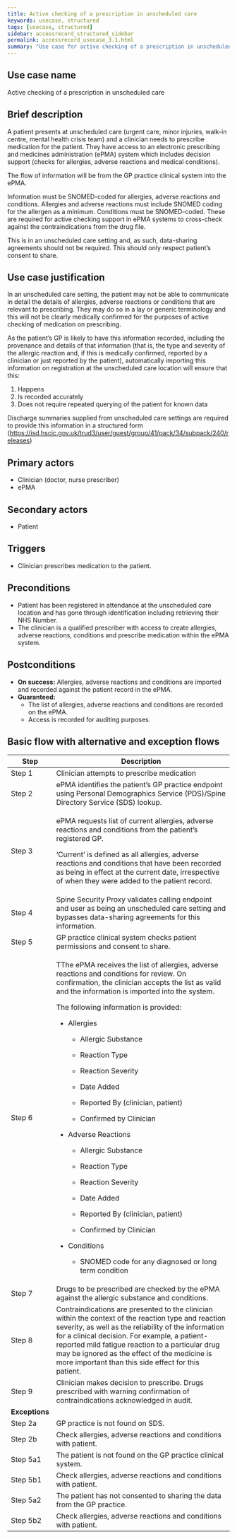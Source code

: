 ```yaml
---
title: Active checking of a prescription in unscheduled care
keywords: usecase, structured
tags: [usecase, structured] 
sidebar: accessrecord_structured_sidebar
permalink: accessrecord_usecase_3.1.html
summary: "Use case for active checking of a prescription in unscheduled care"
---
```


## Use case name
Active checking of a prescription in unscheduled care

## Brief description
A patient presents at unscheduled care (urgent care, minor injuries, walk-in centre, mental health crisis team) and a clinician needs to prescribe medication for the patient. They have access to an electronic prescribing and medicines administration (ePMA) system which includes decision support (checks for allergies, adverse reactions and medical conditions).

The flow of information will be from the GP practice clinical system into the ePMA.

Information must be SNOMED-coded for allergies, adverse reactions and conditions. Allergies and adverse reactions must include SNOMED coding for the allergen as a minimum. Conditions must be SNOMED-coded. These are required for active checking support in ePMA systems to cross-check against the contraindications from the drug file.

This is in an unscheduled care setting and, as such, data-sharing agreements should not be required. This should only respect patient’s consent to share.

## Use case justification
In an unscheduled care setting, the patient may not be able to communicate in detail the details of allergies, adverse reactions or conditions that are relevant to prescribing. They may do so in a lay or generic terminology and this will not be clearly medically confirmed for the purposes of active checking of medication on prescribing.

As the patient’s GP is likely to have this information recorded, including the provenance and details of that information (that is, the type and severity of the allergic reaction and, if this is medically confirmed, reported by a clinician or just reported by the patient), automatically importing this information on registration at the unscheduled care location will ensure that this:

1.	Happens
2.	Is recorded accurately
3.	Does not require repeated querying of the patient for known data

Discharge summaries supplied from unscheduled care settings are required to provide this information in a structured form (https://isd.hscic.gov.uk/trud3/user/guest/group/41/pack/34/subpack/240/releases)

## Primary actors
-   Clinician (doctor, nurse prescriber)
-   ePMA

## Secondary actors
-   Patient

## Triggers
-   Clinician prescribes medication to the patient.

## Preconditions
-   Patient has been registered in attendance at the unscheduled care location and has gone through identification including retrieving their NHS Number.
-   The clinician is a qualified prescriber with access to create allergies, adverse reactions, conditions and prescribe medication within the ePMA system.

## Postconditions
-   **On success:**
    Allergies, adverse reactions and conditions are imported and recorded against the patient record in the ePMA.
-   **Guaranteed:**
    - The list of allergies, adverse reactions and conditions are recorded on the ePMA.
    - Access is recorded for auditing purposes.

## Basic flow with alternative and exception flows

<table>
<thead>
<tr class="header">
<th>Step</th>
<th>Description</th>
</tr>
</thead>
<tbody>
<tr class="odd">
<td>Step 1</td>
<td>Clinician attempts to prescribe medication</td>
</tr>
<tr class="even">
<td>Step 2</td>
<td>ePMA identifies the patient’s GP practice endpoint using Personal Demographics Service (PDS)/Spine Directory Service (SDS) lookup.</td>
</tr>
<tr class="odd">
<td>Step 3</td>
<td><p>ePMA requests list of current allergies, adverse reactions and conditions from the patient’s registered GP.</p>
<p>‘Current’ is defined as all allergies, adverse reactions and conditions that have been recorded as being in effect at the current date, irrespective of when they were added to the patient record.</p></td>
</tr>
<tr class="even">
<td>Step 4</td>
<td>Spine Security Proxy validates calling endpoint and user as being an unscheduled care setting and bypasses data-sharing agreements for this information.</td>
</tr>
<tr class="odd">
<td>Step 5</td>
<td>GP practice clinical system checks patient permissions and consent to share.</td>
</tr>
<tr class="even">
<td>Step 6</td>
<td><p>TThe ePMA receives the list of allergies, adverse reactions and conditions for review. On confirmation, the clinician accepts the list as valid and the information is imported into the system.</p>
<p>The following information is provided:</p>
<ul>
<li><p>Allergies</p>
<ul>
<li><p>Allergic Substance</p></li>
<li><p>Reaction Type</p></li>
<li><p>Reaction Severity</p></li>
<li><p>Date Added</p></li>
<li><p>Reported By (clinician, patient)</p></li>
<li><p>Confirmed by Clinician</p></li>
</ul></li>
<li><p>Adverse Reactions</p>
<ul>
<li><p>Allergic Substance</p></li>
<li><p>Reaction Type</p></li>
<li><p>Reaction Severity</p></li>
<li><p>Date Added</p></li>
<li><p>Reported By (clinician, patient)</p></li>
<li><p>Confirmed by Clinician</p></li>
</ul></li>
<li><p>Conditions</p>
<ul>
<li><p>SNOMED code for any diagnosed or long term condition</p></li>
</ul></li>
</ul></td>
</tr>
<tr class="odd">
<td>Step 7</td>
<td>Drugs to be prescribed are checked by the ePMA against the allergic substance and conditions.</td>
</tr>
<tr class="even">
<td>Step 8</td>
<td>Contraindications are presented to the clinician within the context of the reaction type and reaction severity, as well as the reliability of the information for a clinical decision. For example, a patient-reported mild fatigue reaction to a particular drug may be ignored as the effect of the medicine is more important than this side effect for this patient.</td>
</tr>
<tr class="odd">
<td>Step 9</td>
<td>Clinician makes decision to prescribe. Drugs prescribed with warning confirmation of contraindications acknowledged in audit.</td>
</tr>
<tr class="even">
<td><strong>Exceptions </strong></td>
<td></td>
</tr>
<tr class="odd">
<td>Step 2a</td>
<td>GP practice is not found on SDS.</td>
</tr>
<tr class="even">
<td>Step 2b</td>
<td>Check allergies, adverse reactions and conditions with patient.</td>
</tr>
<tr class="odd">
<td>Step 5a1</td>
<td>The patient is not found on the GP practice clinical system.</td>
</tr>
<tr class="even">
<td>Step 5b1</td>
<td>Check allergies, adverse reactions and conditions with patient.</td>
</tr>
<tr class="odd">
<td>Step 5a2</td>
<td>The patient has not consented to sharing the data from the GP practice.</td>
</tr>
<tr class="even">
<td>Step 5b2</td>
<td>Check allergies, adverse reactions and conditions with patient.</td>
</tr>
</tbody>
</table>
